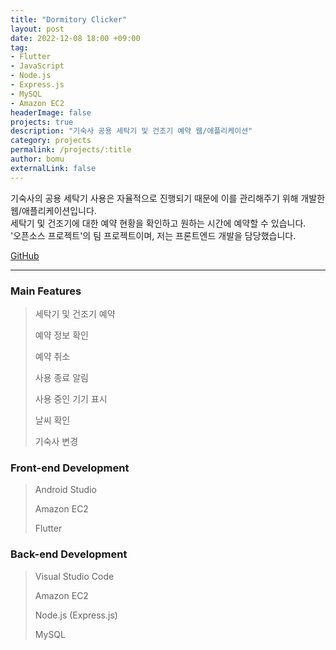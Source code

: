 ```yaml
---
title: "Dormitory Clicker"
layout: post
date: 2022-12-08 18:00 +09:00
tag:
- Flutter
- JavaScript
- Node.js
- Express.js
- MySQL
- Amazon EC2
headerImage: false
projects: true
description: "기숙사 공용 세탁기 및 건조기 예약 웹/애플리케이션"
category: projects
permalink: /projects/:title
author: bomu
externalLink: false
---
```


기숙사의 공용 세탁기 사용은 자율적으로 진행되기 때문에 이를 관리해주기 위해 개발한 웹/애플리케이션입니다.  
세탁기 및 건조기에 대한 예약 현황을 확인하고 원하는 시간에 예약할 수 있습니다.  
'오픈소스 프로젝트'의 팀 프로젝트이며, 저는 프론트엔드 개발을 담당했습니다.

[GitHub](https://github.com/dormitoryClicker)

---

### Main Features
> 세탁기 및 건조기 예약
> 
> 예약 정보 확인
> 
> 예약 취소
> 
> 사용 종료 알림
> 
> 사용 중인 기기 표시
> 
> 날씨 확인
> 
> 기숙사 변경

### Front-end Development
> Android Studio
> 
> Amazon EC2
> 
> Flutter

### Back-end Development
> Visual Studio Code
> 
> Amazon EC2
> 
> Node.js (Express.js)
> 
> MySQL